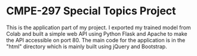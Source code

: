 # CMPE-297 Special Topics Project

This is the application part of my project. I exported my trained model from Colab and built a simple web API using Python Flask and Apache to make the API accessible on port 80. The main code for the application is in the "html" directory which is mainly built using jQuery and Bootstrap.
